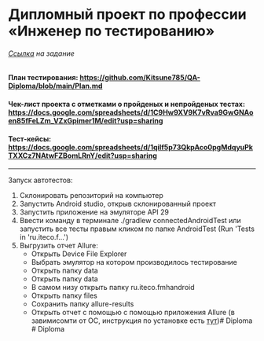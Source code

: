 # Дипломный проект по профессии «Инженер по тестированию»

###### [Ссылка](https://github.com/netology-code/qamid-diplom) на задание


#### План тестирования: https://github.com/Kitsune785/QA-Diploma/blob/main/Plan.md
#### Чек-лист проекта с отметками о пройденых и непройденых тестах: https://docs.google.com/spreadsheets/d/1C9Hw9XV9K7vRva9GwGNAoen85fFeLZm_VZxGpimer1M/edit?usp=sharing
#### Тест-кейсы: https://docs.google.com/spreadsheets/d/1qiIf5p73QkpAco0pgMdqyuPkTXXCz7NAtwFZBomLRnY/edit?usp=sharing

-------
Запуск автотестов:

1. Склонировать репозиторий на компьютер
2. Запустить Android studio, открыв склонированный проект
3. Запустить приложение на эмуляторе API 29
4. Ввести команду в терминале ./gradlew connectedAndroidTest или запустить все тесты правым кликом по папке AndroidTest (Run 'Tests in 'ru.iteco.f...')
5. Выгрузить отчет Allure:
    - Открыть Device File Explorer
    - Выбрать эмулятор на котором производилось тестирование
    - Открыть папку data
    - Открыть папку data
    - В самом низу открыть папку ru.iteco.fmhandroid
    - Открыть папку files
    - Сохранить папку allure-results
    - Открыть отчет с помощью с помощью приложения Allure (в завимисомти от ОС, инструкция по установке есть [тут](https://docs.qameta.io/allure-report/#_installing_a_commandline))#   D i p l o m a  
 #   D i p l o m a  
 